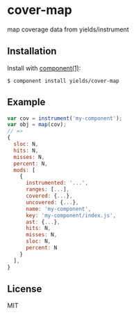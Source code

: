 
# cover-map

  map coverage data from yields/instrument

## Installation

  Install with [component(1)](http://component.io):

    $ component install yields/cover-map

## Example

```js
var cov = instrument('my-component');
var obj = map(cov);
// =>
{
  sloc: N,
  hits: N,
  misses: N,
  percent: N,
  mods: [
    {
      instrumented: '...',
      ranges: [...],
      covered: {...},
      uncovered: {...},
      name: 'my-component',
      key: 'my-component/index.js',
      ast: {...},
      hits: N,
      misses: N,
      sloc: N,
      percent: N
    }
  ],
}
```

## License

  MIT
